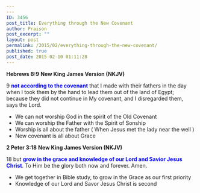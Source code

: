 ```yaml
---
---
ID: 3456
post_title: Everything through the New Covenant
author: Praison
post_excerpt: ""
layout: post
permalink: /2015/02/everything-through-the-new-covenant/
published: true
post_date: 2015-02-10 01:11:28
---
```

<strong>Hebrews 8:9</strong>
<strong> New King James Version (NKJV)</strong>

9 <span style="color: #0000ff;"><strong>not according to the covenant</strong></span> that I made with their fathers in the day when I took them by the hand to lead them out of the land of Egypt; because they did not continue in My covenant, and I disregarded them, says the Lord.
<ul>
	<li>We can not worship God in the spirit of the Old Covenant</li>
	<li>We can worship the Father with the Spirit of Sonship</li>
	<li>Worship is all about the father ( When Jesus met the lady near the well )</li>
	<li>New covenant is all about Grace</li>
</ul>
<strong>2 Peter 3:18</strong>
<strong> New King James Version (NKJV)</strong>

18 but <span style="color: #0000ff;"><strong>grow in the grace and knowledge of our Lord and Savior Jesus Christ</strong></span>.
To Him be the glory both now and forever. Amen.
<ul>
	<li>We get together in Bible study, to grow in the Grace as our first priority</li>
	<li>Knowledge of our Lord and Savor Jesus Christ is second</li>
</ul>
&nbsp;

&nbsp;